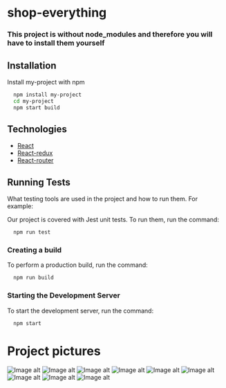 # shop-everything

### This project is without node_modules and therefore you will have to install them yourself

 
## Installation

Install my-project with npm

```bash
  npm install my-project
  cd my-project
  npm start build
```
    
## Technologies

 - [React](https://ru.legacy.reactjs.org/)
 - [React-redux](https://redux.js.org/)
 - [React-router](https://reactrouter.com/en/main)
 
## Running Tests

What testing tools are used in the project and how to run them. For example:

Our project is covered with Jest unit tests. To run them, run the command:

```bash
  npm run test
```


### Creating a build

To perform a production build, run the command:

```bash
  npm run build
```

### Starting the Development Server

To start the development server, run the command:
```bash
  npm start
```




# Project pictures
![Image alt](https://github.com/bottlin-rnbclub/shop-everything-/blob/main/image%20for%20git/1.png)
![Image alt](https://github.com/bottlin-rnbclub/shop-everything-/blob/main/image%20for%20git/2.png)
![Image alt](https://github.com/bottlin-rnbclub/shop-everything-/blob/main/image%20for%20git/3.png)
![Image alt](https://github.com/bottlin-rnbclub/shop-everything-/blob/main/image%20for%20git/4.png)
![Image alt](https://github.com/bottlin-rnbclub/shop-everything-/blob/main/image%20for%20git/5.png)
![Image alt](https://github.com/bottlin-rnbclub/shop-everything-/blob/main/image%20for%20git/6.png)
![Image alt](https://github.com/bottlin-rnbclub/shop-everything-/blob/main/image%20for%20git/7.png)
![Image alt](https://github.com/bottlin-rnbclub/shop-everything-/blob/main/image%20for%20git/8.png)
![Image alt](https://github.com/bottlin-rnbclub/shop-everything-/blob/main/image%20for%20git/9.png)